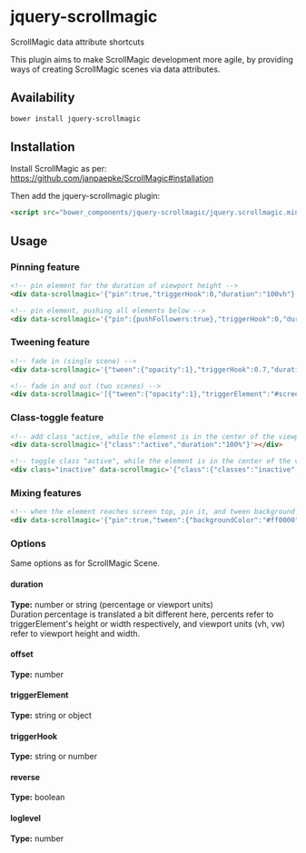 # jquery-scrollmagic
ScrollMagic data attribute shortcuts

This plugin aims to make ScrollMagic development more agile, by providing ways of creating ScrollMagic scenes via data attributes.

## Availability

```bash
bower install jquery-scrollmagic
```

## Installation

Install ScrollMagic as per: https://github.com/janpaepke/ScrollMagic#installation

Then add the jquery-scrollmagic plugin:

```html
<script src="bower_components/jquery-scrollmagic/jquery.scrollmagic.min.js"></script>
```

## Usage

### Pinning feature

```html
<!-- pin element for the duration of viewport height -->
<div data-scrollmagic='{"pin":true,"triggerHook":0,"duration":"100vh"}'></div>

<!-- pin element, pushing all elements below -->
<div data-scrollmagic='{"pin":{pushFollowers:true},"triggerHook":0,"duration":"100vh"}'></div>
```

### Tweening feature

```html
<!-- fade in (single scene) -->
<div data-scrollmagic='{"tween":{"opacity":1},"triggerHook":0.7,"duration":"75vh"}'></div>

<!-- fade in and out (two scenes) -->
<div data-scrollmagic='[{"tween":{"opacity":1},"triggerElement":"#screen-text-1","triggerHook":0.25,"duration":150},{"tween":{"opacity":0},"triggerElement":"#screen-text-2","triggerHook":1,"duration":150}]'></div>
```

### Class-toggle feature

```html
<!-- add class "active, while the element is in the center of the viewport" -->
<div data-scrollmagic='{"class":"active","duration":"100%"}'></div>

<!-- toggle class "active", while the element is in the center of the viewport -->
<div class="inactive" data-scrollmagic='{"class":{"classes":"inactive","toggle":true},"duration":"100%"}'></div>
```

### Mixing features

```html
<!-- when the element reaches screen top, pin it, and tween background color to red, for the duration of viewport height -->
<div data-scrollmagic='{"pin":true,"tween":{"backgroundColor":"#ff0000"},"class":"pinned","triggerHook":0,"duration":"100vh"}'></div>
```

### Options

Same options as for ScrollMagic Scene.

#### duration
**Type:** number or string (percentage or viewport units)  
Duration percentage is translated a bit different here, percents refer to triggerElement's height or width respectively, and viewport units (vh, vw) refer to viewport height and width.

#### offset
**Type:** number

#### triggerElement
**Type:** string or object

#### triggerHook
**Type:** string or number

#### reverse
**Type:** boolean

#### loglevel
**Type:** number
